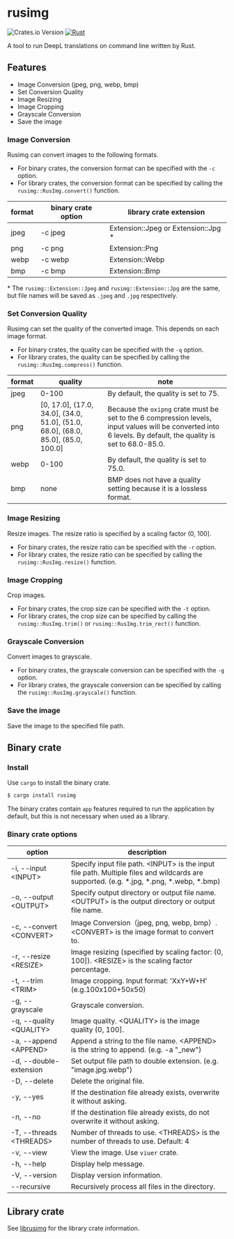 # rusimg

![Crates.io Version](https://img.shields.io/crates/v/rusimg)
[![Rust](https://github.com/yotiosoft/rusimg/actions/workflows/rust.yml/badge.svg)](https://github.com/yotiosoft/rusimg/actions/workflows/rust.yml)

A tool to run DeepL translations on command line written by Rust.

## Features

- Image Conversion (jpeg, png, webp, bmp)
- Set Conversion Quality
- Image Resizing
- Image Cropping
- Grayscale Conversion
- Save the image

### Image Conversion

Rusimg can convert images to the following formats.  

- For binary crates, the conversion format can be specified with the ``-c`` option.
- For library crates, the conversion format can be specified by calling the ``rusimg::RusImg.convert()`` function.

| format | binary crate option | library crate extension             |
| ------ | ------------------- | ----------------------------------- |
| jpeg   | -c jpeg             | Extension::Jpeg or Extension::Jpg * |
| png    | -c png              | Extension::Png                      |
| webp   | -c webp             | Extension::Webp                     |
| bmp    | -c bmp              | Extension::Bmp                      |

\* The ``rusimg::Extension::Jpeg`` and ``rusimg::Extension::Jpg`` are the same, but file names will be saved as ``.jpeg`` and ``.jpg`` respectively.


### Set Conversion Quality

Rusimg can set the quality of the converted image. This depends on each image format.

- For binary crates, the quality can be specified with the ``-q`` option. 
- For library crates, the quality can be specified by calling the ``rusimg::RusImg.compress()`` function.

| format | quality                                                      | note                                                         |
| ------ | ------------------------------------------------------------ | ------------------------------------------------------------ |
| jpeg   | 0-100                                                        | By default, the quality is set to 75.                        |
| png    | [0, 17.0], (17.0, 34.0], (34.0, 51.0], (51.0, 68.0], (68.0, 85.0], (85.0, 100.0] | Because the ``oxipng`` crate must be set to the 6 compression levels, input values will be converted into 6 levels. By default, the quality is set to 68.0-85.0. |
| webp   | 0-100                                                        | By default, the quality is set to 75.0.                      |
| bmp    | none                                                         | BMP does not have a quality setting because it is a lossless format. |

### Image Resizing

Resize images. The resize ratio is specified by a scaling factor (0, 100].

- For binary crates, the resize ratio can be specified with the ``-r`` option.
- For library crates, the resize ratio can be specified by calling the ``rusimg::RusImg.resize()`` function.

### Image Cropping

Crop images.

- For binary crates, the crop size can be specified with the ``-t`` option.
- For library crates, the crop size can be specified by calling the ``rusimg::RusImg.trim()`` or ``rusimg::RusImg.trim_rect()`` function.

### Grayscale Conversion

Convert images to grayscale.

- For binary crates, the grayscale conversion can be specified with the ``-g`` option.
- For library crates, the grayscale conversion can be specified by calling the ``rusimg::RusImg.grayscale()`` function.

### Save the image

Save the image to the specified file path.

## Binary crate

### Install

Use ``cargo`` to install the binary crate.

```bash
$ cargo install rusimg
```

The binary crates contain ``app`` features required to run the application by default, but this is not necessary when used as a library.

### Binary crate options

|option|description|
|--|--|
|-i, --input \<INPUT\>|Specify input file path. \<INPUT\> is the input file path. Multiple files and wildcards are supported. (e.g. *.jpg, *.png, *.webp, *.bmp)|
|-o, --output \<OUTPUT\>|Specify output directory or output file name. \<OUTPUT\> is the output directory or output file name.|
|-c, --convert \<CONVERT\>|Image Conversion（jpeg, png, webp, bmp）. \<CONVERT\> is the image format to convert to.|
|-r, --resize \<RESIZE\>|Image resizing (specified by scaling factor: (0, 100]). \<RESIZE\> is the scaling factor percentage.|
|-t, --trim \<TRIM\>|Image cropping. Input format: 'XxY+W+H' (e.g.100x100+50x50)|
|-g, --grayscale|Grayscale conversion.|
|-q, --quality \<QUALITY\>|Image quality. \<QUALITY\> is the image quality (0, 100].|
|-a, --append \<APPEND\>|Append a string to the file name. \<APPEND\> is the string to append. (e.g. -a "_new")|
|-d, --double-extension|Set output file path to double extension. (e.g. "image.jpg.webp")|
|-D, --delete|Delete the original file.|
|-y, --yes|If the destination file already exists, overwrite it without asking.|
|-n, --no|If the destination file already exists, do not overwrite it without asking.|
|-T, --threads \<THREADS\>|Number of threads to use. \<THREADS\> is the number of threads to use. Default: 4|
|-v, --view|View the image. Use ``viuer`` crate.|
|-h, --help|Display help message.|
|-V, --version|Display version information.|
|--recursive|Recursively process all files in the directory.|

## Library crate

See [librusimg](https://github.com/yotiosoft/librusimg) for the library crate information.

